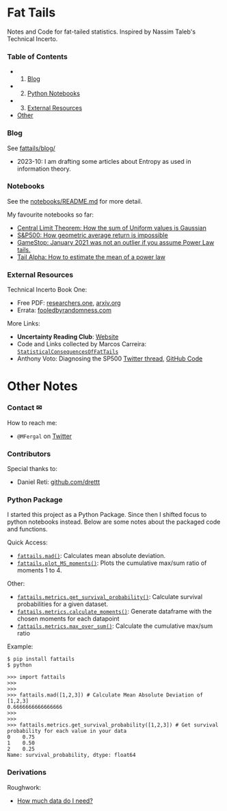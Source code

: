 # Fat Tails
Notes and Code for fat-tailed statistics. Inspired by Nassim Taleb's Technical Incerto.

### Table of Contents
* 1. [Blog](./blog)
* 2. [Python Notebooks](#notebooks)
* 3. [External Resources](#external-resources)
* [Other](#other-notes)

### Blog
See [fattails/blog/](./blog)
* 2023-10: I am drafting some articles about Entropy as used in information theory.

### Notebooks
See the [notebooks/README.md](https://github.com/FergM/fattails/blob/main/notebooks/README.md) for more detail.

My favourite notebooks so far:
* [Central Limit Theorem: How the sum of Uniform values is Gaussian](https://github.com/FergM/fattails/blob/main/notebooks/NB-22%20-%20Visual%20Central%20Limit%20Theorem.ipynb)
* [S&P500: How geometric average return is impossible](https://github.com/FergM/fattails/blob/main/notebooks/Notebook-11%20-%20Ergodicity%20and%20S%26P500.ipynb)
* [GameStop: January 2021 was not an outlier if you assume Power Law tails.](https://github.com/FergM/fattails/blob/main/notebooks/NB-25%20-%20Survival%20Plot%20-%20Gamestop.ipynb)
* [Tail Alpha: How to estimate the mean of a power law](https://github.com/FergM/fattails/blob/main/notebooks/NB34%20-%20Tail%20Alpha%20Distribution.ipynb)

### External Resources
Technical Incerto Book One:
* Free PDF: [researchers.one](https://researchers.one/articles/20.01.00018), [arxiv.org](https://arxiv.org/abs/2001.10488)
* Errata: [fooledbyrandomness.com](https://www.fooledbyrandomness.com/Errata2020FirstEdition.pdf)

More Links:
* **Uncertainty Reading Club**: [Website](http://www.techincertoreadingclub.com/)
* Code and Links collected by Marcos Carreira: [`StatisticalConsequencesOfFatTails`](https://github.com/MarcosCarreira/StatisticalConsequencesOfFatTails)
* Anthony Voto: Diagnosing the SP500 [Twitter thread](https://twitter.com/votoaj/status/1427587274670329857?s=20), [GitHub Code](https://github.com/votoaj/Statistical_Consequences_of_Fat_Tails)

# Other Notes
### Contact ✉
How to reach me:
* `@MFergal` on [Twitter](https://twitter.com/MFergal)

### Contributors
Special thanks to:
* Daniel Reti: [github.com/drettt](https://github.com/drettt)

### Python Package
I started this project as a Python Package. Since then I shifted focus to python notebooks instead. Below are some notes about the packaged code and functions.

Quick Access:
* [`fattails.mad()`](https://github.com/FergM/fattails/blob/main/fattails/metrics.py#L7): Calculates mean absolute deviation.
* [`fattails.plot_MS_moments()`](https://github.com/FergM/fattails/blob/main/fattails/express.py#L7): Plots the cumulative max/sum ratio of moments 1 to 4.

Other:
* [`fattails.metrics.get_survival_probability()`](https://github.com/FergM/fattails/blob/main/fattails/metrics.py#L35): Calculate survival probabilities for a given dataset.
* [`fattails.metrics.calculate_moments()`](https://github.com/FergM/fattails/blob/main/fattails/metrics.py#L94): Generate dataframe with the chosen moments for each datapoint
* [`fattails.metrics.max_over_sum()`](https://github.com/FergM/fattails/blob/main/fattails/metrics.py#L132): Calculate the cumulative max/sum ratio

Example:
```
$ pip install fattails
$ python

>>> import fattails
>>>
>>>
>>> fattails.mad([1,2,3]) # Calculate Mean Absolute Deviation of [1,2,3]
0.6666666666666666
>>>
>>>
>>> fattails.metrics.get_survival_probability([1,2,3]) # Get survival probability for each value in your data
0    0.75
1    0.50
2    0.25
Name: survival_probability, dtype: float64
```

### Derivations
Roughwork:
* [How much data do I need?](https://github.com/FergM/fattails/blob/main/docs/Notes-02%20-%20Derivation%20-%20How%20much%20data%20do%20I%20need.pdf)
